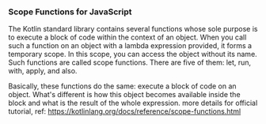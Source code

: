 ### Scope Functions for JavaScript

The Kotlin standard library contains several functions whose sole purpose is to execute a block of code within the context of an object. When you call such a function on an object with a lambda expression provided, it forms a temporary scope. In this scope, you can access the object without its name. Such functions are called scope functions. There are five of them: let, run, with, apply, and also.

Basically, these functions do the same: execute a block of code on an object. What's different is how this object becomes available inside the block and what is the result of the whole expression.
more details for official tutorial, ref: https://kotlinlang.org/docs/reference/scope-functions.html